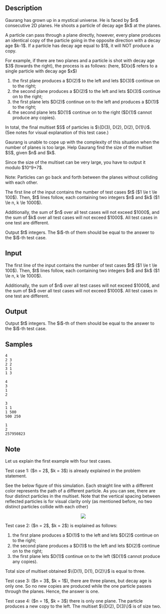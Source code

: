 ## Description

<div><p>Gaurang has grown up in a mystical universe. He is faced by $n$ consecutive 2D planes. He shoots a particle of decay age $k$ at the planes.</p><p>A particle can pass through a plane directly, however, every plane produces an identical copy of the particle going in the opposite direction with a decay age $k-1$. If a particle has decay age equal to $1$, it will NOT produce a copy.</p><p>For example, if there are two planes and a particle is shot with decay age $3$ (towards the right), the process is as follows: (here, $D(x)$ refers to a single particle with decay age $x$) </p><ol><li> the first plane produces a $D(2)$ to the left and lets $D(3)$ continue on to the right; </li><li> the second plane produces a $D(2)$ to the left and lets $D(3)$ continue on to the right; </li><li> the first plane lets $D(2)$ continue on to the left and produces a $D(1)$ to the right; </li><li> the second plane lets $D(1)$ continue on to the right ($D(1)$ cannot produce any copies). </li></ol><p>In total, the final multiset $S$ of particles is $\{D(3), D(2), D(2), D(1)\}$. (See notes for visual explanation of this test case.)</p><p>Gaurang is unable to cope up with the complexity of this situation when the number of planes is too large. Help Gaurang find the size of the multiset $S$, given $n$ and $k$.</p><p>Since the size of the multiset can be very large, you have to output it modulo $10^9+7$.</p><p>Note: Particles can go back and forth between the planes without colliding with each other.</p></div><div class="input-specification"><p>The first line of the input contains the number of test cases $t$ ($1 \le t \le 100$). Then, $t$ lines follow, each containing two integers $n$ and $k$ ($1 \le n, k \le 1000$). </p><p>Additionally, the sum of $n$ over all test cases will not exceed $1000$, and the sum of $k$ over all test cases will not exceed $1000$. All test cases in one test are different.</p></div><div class="output-specification"><p>Output $t$ integers. The $i$-th of them should be equal to the answer to the $i$-th test case.</p></div>

## Input

<p>The first line of the input contains the number of test cases $t$ ($1 \le t \le 100$). Then, $t$ lines follow, each containing two integers $n$ and $k$ ($1 \le n, k \le 1000$). </p><p>Additionally, the sum of $n$ over all test cases will not exceed $1000$, and the sum of $k$ over all test cases will not exceed $1000$. All test cases in one test are different.</p>

## Output

<p>Output $t$ integers. The $i$-th of them should be equal to the answer to the $i$-th test case.</p>

## Samples

```input1
4
2 3
2 2
3 1
1 3
```

```output1
4
3
1
2
```






```input2
3
1 1
1 500
500 250
```

```output2
1
2
257950823
```




## Note

<p>Let us explain the first example with four test cases. </p><p><span class="tex-font-style-bf">Test case 1</span>: ($n = 2$, $k = 3$) is already explained in the problem statement.</p><p>See the below figure of this simulation. Each straight line with a different color represents the path of a different particle. As you can see, there are four distinct particles in the multiset. Note that the vertical spacing between reflected particles is for visual clarity only (as mentioned before, no two distinct particles collide with each other)</p><center> <img class="tex-graphics" src="./31892/file/L3h8XxFo.png" style="max-width: 100.0%;max-height: 100.0%;"> </center><p><span class="tex-font-style-bf">Test case 2</span>: ($n = 2$, $k = 2$) is explained as follows:</p><ol><li> the first plane produces a $D(1)$ to the left and lets $D(2)$ continue on to the right; </li><li> the second plane produces a $D(1)$ to the left and lets $D(2)$ continue on to the right; </li><li> the first plane lets $D(1)$ continue on to the left ($D(1)$ cannot produce any copies).</li></ol><p>Total size of multiset obtained $\{D(1), D(1), D(2)\}$ is equal to three.</p><p><span class="tex-font-style-bf">Test case 3</span>: ($n = 3$, $k = 1$), there are three planes, but decay age is only one. So no new copies are produced while the one particle passes through the planes. Hence, the answer is one.</p><p><span class="tex-font-style-bf">Test case 4</span>: ($n = 1$, $k = 3$) there is only one plane. The particle produces a new copy to the left. The multiset $\{D(2), D(3)\}$ is of size two.</p>
